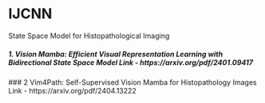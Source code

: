 # IJCNN

State Space Model for Histopathological Imaging

<h5>1. Vision Mamba: Efficient Visual Representation Learning with Bidirectional State Space Model
Link - https://arxiv.org/pdf/2401.09417
</h5> 
### 2 Vim4Path: Self-Supervised Vision Mamba for Histopathology Images
Link - https://arxiv.org/pdf/2404.13222
